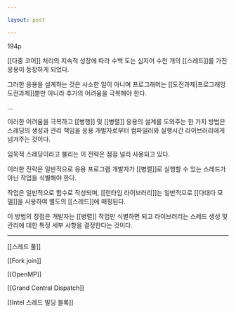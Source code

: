 ```yaml
---

layout: post

---
```


194p

[[다중 코어]] 처리의 지속적 성장에 따라 수백 도는 심지어 수천 개의 [[스레드]]를 가진 응용이 등장하게 되었다.

그러한 응용을 설계하는 것은 사소한 일이 아니며 프로그래머는 [[도전과제|프로그래밍 도전과제]]뿐만 아니라 추가의 어려움을 극복해야 한다.

...

이러한 어려움을 극복하고 [[병행]] 및 [[병렬]] 응용의 설계를 도와주는 한 가지 방법은 스레딩의 생성과 관리 책임을 응용 개발자로부터 컴파일러와 실행시간 라이브러리에게 넘겨주는 것이다.

임묵적 스레딩이라고 불리는 이 전략은 점점 널리 사용되고 있다.

이러한 전략은 일반적으로 응용 프로그램 개발자가 [[병렬]]로 실행할 수 있는 스레드가 아닌 작업을 식별해야 한다.

작업은 일반적으로 함수로 작성되며, [[런타임 라이브러리]]는 일반적으로 [[다대다 모델]]을 사용하여 별도의 [[스레드]]에 매핑된다.

이 방법의 장점은 개발자는 [[병렬]] 작업만 식별하면 되고 라이브러리는 스레드 생성 및 관리에 대한 특정 세부 사항을 결정한다는 것이다.

***



[[스레드 풀]]

[[Fork join]]

[[OpenMP]]

[[Grand Central Dispatch]]

[[Intel 스레드 빌딩 블록]]